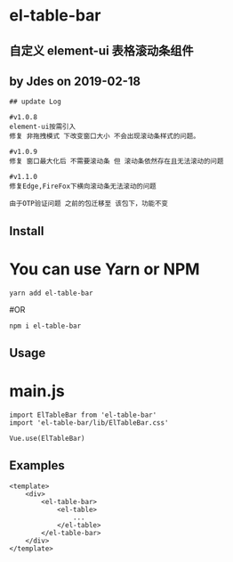 # el-table-bar

## 自定义 element-ui 表格滚动条组件

## by Jdes on 2019-02-18

```
## update Log

#v1.0.8
element-ui按需引入
修复 非拖拽模式 下改变窗口大小 不会出现滚动条样式的问题。

#v1.0.9
修复 窗口最大化后 不需要滚动条 但 滚动条依然存在且无法滚动的问题

#v1.1.0
修复Edge,FireFox下横向滚动条无法滚动的问题

由于OTP验证问题 之前的包迁移至 该包下，功能不变

```

## Install

# You can use Yarn or NPM

```
yarn add el-table-bar
```

#OR

```
npm i el-table-bar
```

## Usage

# main.js

```
import ElTableBar from 'el-table-bar'
import 'el-table-bar/lib/ElTableBar.css'

Vue.use(ElTableBar)
```

## Examples

```
<template>
    <div>
        <el-table-bar>
            <el-table>
                ...
            </el-table>
        </el-table-bar>
    </div>
</template>
```
